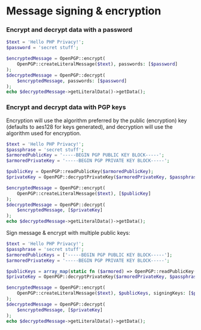 Message signing & encryption
============================

### Encrypt and decrypt data with a password

```php
$text = 'Hello PHP Privacy!';
$password = 'secret stuff';

$encryptedMessage = OpenPGP::encrypt(
    OpenPGP::createLiteralMessage($text), passwords: [$password]
);
$decryptedMessage = OpenPGP::decrypt(
    $encryptedMessage, passwords: [$password]
);
echo $decryptedMessage->getLiteralData()->getData();
```

### Encrypt and decrypt data with PGP keys
Encryption will use the algorithm preferred by the public (encryption) key (defaults to aes128 for keys generated),
and decryption will use the algorithm used for encryption.

```php
$text = 'Hello PHP Privacy!';
$passphrase = 'secret stuff';
$armoredPublicKey = '-----BEGIN PGP PUBLIC KEY BLOCK-----';
$armoredPrivateKey = '-----BEGIN PGP PRIVATE KEY BLOCK-----';

$publicKey = OpenPGP::readPublicKey($armoredPublicKey);
$privateKey = OpenPGP::decryptPrivateKey($armoredPrivateKey, $passphrase);

$encryptedMessage = OpenPGP::encrypt(
    OpenPGP::createLiteralMessage($text), [$publicKey]
);
$decryptedMessage = OpenPGP::decrypt(
    $encryptedMessage, [$privateKey]
);
echo $decryptedMessage->getLiteralData()->getData();
```

Sign message & encrypt with multiple public keys:

```php
$text = 'Hello PHP Privacy!';
$passphrase = 'secret stuff';
$armoredPublicKeys = ['-----BEGIN PGP PUBLIC KEY BLOCK-----'];
$armoredPrivateKey = '-----BEGIN PGP PRIVATE KEY BLOCK-----';

$publicKeys = array_map(static fn ($armored) => OpenPGP::readPublicKey($armored), $armoredPublicKeys);
$privateKey = OpenPGP::decryptPrivateKey($armoredPrivateKey, $passphrase);

$encryptedMessage = OpenPGP::encrypt(
    OpenPGP::createLiteralMessage($text), $publicKeys, signingKeys: [$privateKey]
);
$decryptedMessage = OpenPGP::decrypt(
    $encryptedMessage, [$privateKey]
);
echo $decryptedMessage->getLiteralData()->getData();
```
